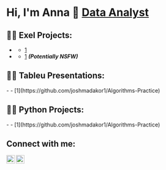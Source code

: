  
 <h1>Hi, I'm Anna 👋 <a href="https://github.com/anna-flytis"> Data Analyst</a></h1>
  
<h2>👨‍💻 Exel Projects:</h2>

- <b></b>
  - [1](https://github.com/joshmadakor1/Algorithms-Practice)
- <b></b>
  - [1](https://github.com/joshmadakor1/4chan-Image-Analysis-Middleware-C964) <b><i>(Potentially NSFW)</b></i>
<h2>👨‍💻 Tableu Presentations:</h2>
 - <b></b>
  - [1](https://github.com/joshmadakor1/Algorithms-Practice)
 <h2>👨‍💻 Python Projects:</h2>
 - <b></b>
  - [1](https://github.com/joshmadakor1/Algorithms-Practice)

<h2> Connect with me:</h2>

[<img align="left" alt="anna-flytis | Twitter" width="22px" src="https://cdn.jsdelivr.net/npm/simple-icons@v3/icons/twitter.svg" />][twitter]
[<img align="left" alt="anna-flytis | LinkedIn" width="22px" src="https://cdn.jsdelivr.net/npm/simple-icons@v3/icons/linkedin.svg" />][linkedin]

[twitter]: https://twitter.com/FeelFreeToFlyCa
[linkedin]: https://www.linkedin.com/in/amariakhina/


<!--
**joshmadakor1/joshmadakor1** is a ✨ _special_ ✨ repository because its `README.md` (this file) appears on your GitHub profile.

Here are some ideas to get you started:

- 🔭 I’m currently working on ...
- 🌱 I’m currently learning ...
- 👯 I’m looking to collaborate on ...
- 🤔 I’m looking for help with ...
- 💬 Ask me about ...
- 📫 How to reach me: ...
- 😄 Pronouns: ...
- ⚡ Fun fact: ...
-->
